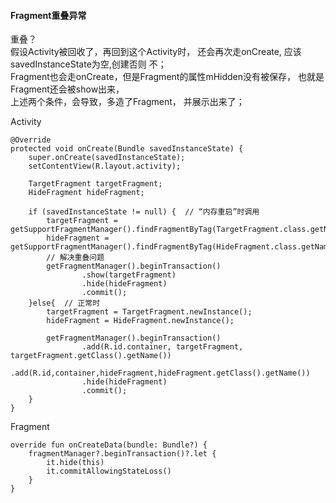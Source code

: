 #### Fragment重叠异常  

重叠？  
假设Activity被回收了，再回到这个Activity时， 还会再次走onCreate, 应该 savedInstanceState为空,创建否则 不；  
Fragment也会走onCreate，但是Fragment的属性mHidden没有被保存， 也就是Fragment还会被show出来，  
上述两个条件，会导致，多造了Fragment， 并展示出来了；  

Activity  
```
@Override
protected void onCreate(Bundle savedInstanceState) {
    super.onCreate(savedInstanceState);
    setContentView(R.layout.activity);

    TargetFragment targetFragment;
    HideFragment hideFragment;
  
    if (savedInstanceState != null) {  // “内存重启”时调用
        targetFragment = getSupportFragmentManager().findFragmentByTag(TargetFragment.class.getName);
        hideFragment = getSupportFragmentManager().findFragmentByTag(HideFragment.class.getName);
        // 解决重叠问题
        getFragmentManager().beginTransaction()
                .show(targetFragment)
                .hide(hideFragment)
                .commit();
    }else{  // 正常时
        targetFragment = TargetFragment.newInstance();
        hideFragment = HideFragment.newInstance();

        getFragmentManager().beginTransaction()
                .add(R.id.container, targetFragment, targetFragment.getClass().getName())
                .add(R.id,container,hideFragment,hideFragment.getClass().getName())
                .hide(hideFragment)
                .commit();
    }
}
```  

Fragment  
```
override fun onCreateData(bundle: Bundle?) {
    fragmentManager?.beginTransaction()?.let {
        it.hide(this)
        it.commitAllowingStateLoss()
    }
}
```